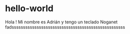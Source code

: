 # hello-world
Hola ! Mi nombre es Adrián y tengo un teclado Noganet
fadssssssssssssssssssssssssssssssssssssssssssssssssss
